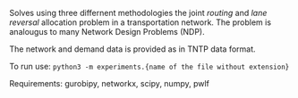 Solves using three differnent methodologies the joint *routing* and *lane reversal* allocation problem in a transportation network.
The problem is  analougus to many Network Design Problems (NDP). 

The network and demand data is provided as in TNTP data format.

To run use: `python3 -m experiments.{name of the file without extension}`

Requirements: gurobipy, networkx, scipy, numpy, pwlf
